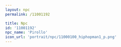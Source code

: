 ```yaml
---
layout: npc
permalink: /11001192

title: Npc
id: '11001192'
npc_name: 'Pirollo'
icon_url: 'portrait/npc/11000100_hiphopman1_p.png'
---
```

